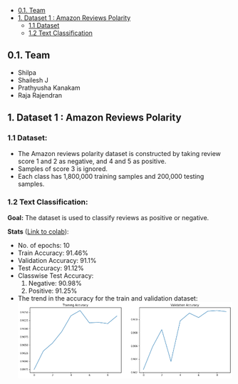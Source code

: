 - [0.1. Team](#team)
- [1. Dataset 1 : Amazon Reviews Polarity](#dataset1_amazon_reviews_polarity)
  - [1.1 Dataset](#dataset1_amazon_reviews_polarity_details)   
  - [1.2 Text Classification](#text_classification)

## 0.1. Team

- Shilpa
- Shailesh J
- Prathyusha Kanakam
- Raja Rajendran

## 1. Dataset 1 : Amazon Reviews Polarity 

### 1.1 Dataset:
* The Amazon reviews polarity dataset is constructed by taking review score 1 and 2 as negative, and 4 and 5 as positive. 
* Samples of score 3 is ignored. 
* Each class has 1,800,000 training samples and 200,000 testing samples.

### 1.2 Text Classification:
**Goal:** The dataset is used to classify reviews as positive or negative.

**Stats** ([Link to colab](https://github.com/m-shilpa/END3/blob/main/Session_5_TorchText/S5_TorchText_AmazonReviewPolarity.ipynb)):

* No. of epochs: 10   
* Train Accuracy: 91.46%  
* Validation Accuracy: 91.1%   
* Test Accuracy: 91.12%
* Classwise Test Accuracy:
  1. Negative: 90.98%
  2. Positive: 91.25%
* The trend in the accuracy for the train and validation dataset:    
  ![Accuracy Trend](https://github.com/m-shilpa/END3/blob/main/Session_5_TorchText/images/s5_accuracy_trend.png)
